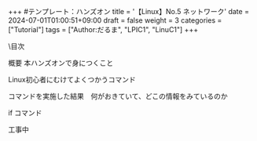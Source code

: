 +++ #テンプレート：ハンズオン title = '【Linux】No.5 ネットワーク' date = 2024-07-01T01:00:51+09:00 draft = false weight = 3 categories = ["Tutorial"] tags = ["Author:だるま", "LPIC1", "LinuC1"] +++

\目次

概要 
本ハンズオンで身につくこと

Linux初心者にむけてよくつかうコマンド

コマンドを実施した結果　何がおきていて、どこの情報をみているのか

if コマンド 

工事中
